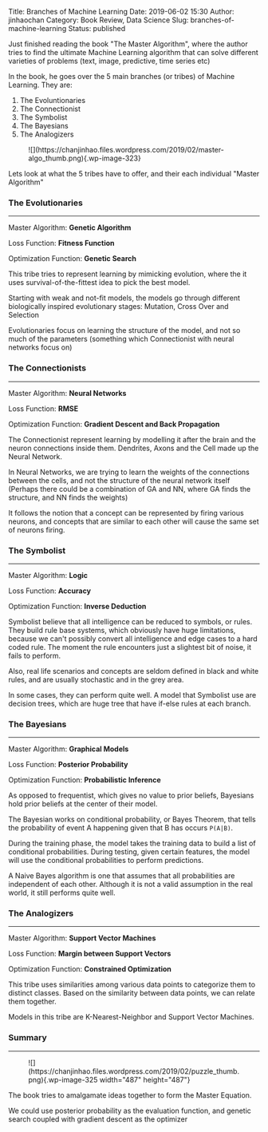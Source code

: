 Title: Branches of Machine Learning
Date: 2019-06-02 15:30
Author: jinhaochan
Category: Book Review, Data Science
Slug: branches-of-machine-learning
Status: published

<!-- wp:paragraph -->

Just finished reading the book "The Master Algorithm", where the author tries to find the ultimate Machine Learning algorithm that can solve different varieties of problems (text, image, predictive, time series etc)

<!-- /wp:paragraph -->

<!-- wp:paragraph -->

In the book, he goes over the 5 main branches (or tribes) of Machine Learning. They are:

<!-- /wp:paragraph -->

<!-- wp:list {"ordered":true} -->

1.  The Evoluntionaries
2.  The Connectionist
3.  The Symbolist
4.  The Bayesians
5.  The Analogizers

<!-- /wp:list -->

<!-- wp:image {"id":323,"align":"center"} -->

<div class="wp-block-image">

<figure class="aligncenter">
![](https://chanjinhao.files.wordpress.com/2019/02/master-algo_thumb.png){.wp-image-323}
</figure>

</div>

<!-- /wp:image -->

<!-- wp:paragraph -->

Lets look at what the 5 tribes have to offer, and their each individual "Master Algorithm"

<!-- /wp:paragraph -->

<!-- wp:heading {"level":3} -->

### The Evolutionaries

<!-- /wp:heading -->

<!-- wp:separator -->

------------------------------------------------------------------------

<!-- /wp:separator -->

</p>
<!-- wp:paragraph -->

Master Algorithm: **Genetic Algorithm**

<!-- /wp:paragraph -->

<!-- wp:paragraph -->

Loss Function: **Fitness Function**

<!-- /wp:paragraph -->

<!-- wp:paragraph -->

Optimization Function: **Genetic Search**

<!-- /wp:paragraph -->

<!-- wp:paragraph -->

This tribe tries to represent learning by mimicking evolution, where the it uses survival-of-the-fittest idea to pick the best model.

<!-- /wp:paragraph -->

<!-- wp:paragraph -->

Starting with weak and not-fit models, the models go through different biologically inspired evolutionary stages: Mutation, Cross Over and Selection

<!-- /wp:paragraph -->

<!-- wp:paragraph -->

Evolutionaries focus on learning the structure of the model, and not so much of the parameters (something which Connectionist with neural networks focus on)

<!-- /wp:paragraph -->

<!-- wp:heading {"level":3} -->

### The Connectionists

<!-- /wp:heading -->

<!-- wp:separator -->

------------------------------------------------------------------------

<!-- /wp:separator -->

</p>
<!-- wp:paragraph -->

Master Algorithm: **Neural Networks**

<!-- /wp:paragraph -->

<!-- wp:paragraph -->

Loss Function: **RMSE**

<!-- /wp:paragraph -->

<!-- wp:paragraph -->

Optimization Function: **Gradient Descent and Back Propagation**

<!-- /wp:paragraph -->

<!-- wp:paragraph -->

The Connectionist represent learning by modelling it after the brain and the neuron connections inside them. Dendrites, Axons and the Cell made up the Neural Network.

<!-- /wp:paragraph -->

<!-- wp:paragraph -->

In Neural Networks, we are trying to learn the weights of the connections between the cells, and not the structure of the neural network itself (Perhaps there could be a combination of GA and NN, where GA finds the structure, and NN finds the weights)

<!-- /wp:paragraph -->

<!-- wp:paragraph -->

It follows the notion that a concept can be represented by firing various neurons, and concepts that are similar to each other will cause the same set of neurons firing.

<!-- /wp:paragraph -->

<!-- wp:heading {"level":3} -->

### The Symbolist

<!-- /wp:heading -->

<!-- wp:separator -->

------------------------------------------------------------------------

<!-- /wp:separator -->

</p>
<!-- wp:paragraph -->

Master Algorithm: **Logic**

<!-- /wp:paragraph -->

<!-- wp:paragraph -->

Loss Function: **Accuracy**

<!-- /wp:paragraph -->

<!-- wp:paragraph -->

Optimization Function: **Inverse Deduction**

<!-- /wp:paragraph -->

<!-- wp:paragraph -->

Symbolist believe that all intelligence can be reduced to symbols, or rules. They build rule base systems, which obviously have huge limitations, because we can't possibly convert all intelligence and edge cases to a hard coded rule. The moment the rule encounters just a slightest bit of noise, it fails to perform.

<!-- /wp:paragraph -->

<!-- wp:paragraph -->

Also, real life scenarios and concepts are seldom defined in black and white rules, and are usually stochastic and in the grey area.

<!-- /wp:paragraph -->

<!-- wp:paragraph -->

In some cases, they can perform quite well. A model that Symbolist use are decision trees, which are huge tree that have if-else rules at each branch.

<!-- /wp:paragraph -->

<!-- wp:heading {"level":3} -->

### The Bayesians

<!-- /wp:heading -->

<!-- wp:separator -->

------------------------------------------------------------------------

<!-- /wp:separator -->

</p>
<!-- wp:paragraph -->

Master Algorithm: **Graphical Models**

<!-- /wp:paragraph -->

<!-- wp:paragraph -->

Loss Function: **Posterior Probability**

<!-- /wp:paragraph -->

<!-- wp:paragraph -->

Optimization Function: **Probabilistic Inference**

<!-- /wp:paragraph -->

<!-- wp:paragraph -->

As opposed to frequentist, which gives no value to prior beliefs, Bayesians hold prior beliefs at the center of their model.

<!-- /wp:paragraph -->

<!-- wp:paragraph -->

The Bayesian works on conditional probability, or Bayes Theorem, that tells the probability of event A happening given that B has occurs `P(A|B)`.

<!-- /wp:paragraph -->

<!-- wp:paragraph -->

During the training phase, the model takes the training data to build a list of conditional probabilities. During testing, given certain features, the model will use the conditional probabilities to perform predictions.

<!-- /wp:paragraph -->

<!-- wp:paragraph -->

A Naive Bayes algorithm is one that assumes that all probabilities are independent of each other. Although it is not a valid assumption in the real world, it still performs quite well.

<!-- /wp:paragraph -->

<!-- wp:heading {"level":3} -->

### The Analogizers

<!-- /wp:heading -->

<!-- wp:separator -->

------------------------------------------------------------------------

<!-- /wp:separator -->

</p>
<!-- wp:paragraph -->

Master Algorithm: **Support Vector Machines**

<!-- /wp:paragraph -->

<!-- wp:paragraph -->

Loss Function: **Margin between Support Vectors**

<!-- /wp:paragraph -->

<!-- wp:paragraph -->

Optimization Function: **Constrained Optimization**

<!-- /wp:paragraph -->

<!-- wp:paragraph -->

This tribe uses similarities among various data points to categorize them to distinct classes. Based on the similarity between data points, we can relate them together.

<!-- /wp:paragraph -->

<!-- wp:paragraph -->

Models in this tribe are K-Nearest-Neighbor and Support Vector Machines.

<!-- /wp:paragraph -->

<!-- wp:heading {"level":3} -->

### Summary

<!-- /wp:heading -->

<!-- wp:separator -->

------------------------------------------------------------------------

<!-- /wp:separator -->

</p>
<!-- wp:image {"id":325,"align":"center","width":487,"height":487} -->

<div class="wp-block-image">

<figure class="aligncenter is-resized">
![](https://chanjinhao.files.wordpress.com/2019/02/puzzle_thumb.png){.wp-image-325 width="487" height="487"}
</figure>

</div>

<!-- /wp:image -->

<!-- wp:paragraph -->

The book tries to amalgamate ideas together to form the Master Equation.

<!-- /wp:paragraph -->

<!-- wp:paragraph -->

We could use posterior probability as the evaluation function, and genetic search coupled with gradient descent as the optimizer

<!-- /wp:paragraph -->
